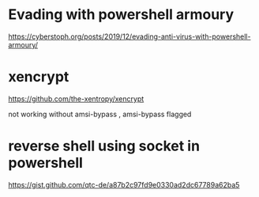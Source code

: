 # Evading with powershell armoury

https://cyberstoph.org/posts/2019/12/evading-anti-virus-with-powershell-armoury/


# xencrypt

https://github.com/the-xentropy/xencrypt

not working without amsi-bypass , amsi-bypass flagged

# reverse shell using socket in powershell

https://gist.github.com/qtc-de/a87b2c97fd9e0330ad2dc67789a62ba5




